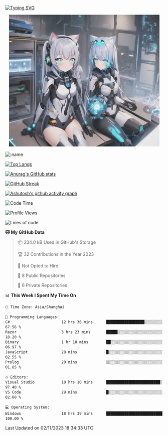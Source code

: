 [![Typing SVG](https://readme-typing-svg.demolab.com?font=Fira+Code&pause=1000&color=F78FDE&width=435&lines=%E6%AC%A2%E8%BF%8E%E5%A4%A7%E4%BD%AC%E6%9D%A5%E8%AE%BF0v0)](https://git.io/typing-svg)


<p align="center">
  <a href="https://github.com/qq583044063qq"><img src="banner.png" alt="qq583044063qq Banner"></a>
</p>



![:name](https://count.getloli.com/get/@hk416?theme=rule34)

[![Top Langs](https://github-readme-stats.vercel.app/api/top-langs/?username=qq583044063qq&locale=cn&hide=javascript,html,css&theme=tokyonight)](https://github.com/anuraghazra/github-readme-stats)

[![Anurag's GitHub stats](https://github-readme-stats.vercel.app/api?username=qq583044063qq&count_private=true&show_icons=true&locale=cn&theme=tokyonight)](https://github.com/anuraghazra/github-readme-stats)

[![GitHub Streak](https://streak-stats.demolab.com/?user=qq583044063qq&locale=zh_Hans&theme=tokyonight)](https://git.io/streak-stats)

[![Ashutosh's github activity graph](https://github-readme-activity-graph.vercel.app/graph?username=qq583044063qq&theme=tokyo-night)](https://github.com/ashutosh00710/github-readme-activity-graph)

<!--START_SECTION:waka-->
![Code Time](http://img.shields.io/badge/Code%20Time-390%20hrs%2021%20mins-blue)

![Profile Views](http://img.shields.io/badge/Profile%20Views-0-blue)

![Lines of code](https://img.shields.io/badge/From%20Hello%20World%20I%27ve%20Written-904.7%20thousand%20lines%20of%20code-blue)

**🐱 My GitHub Data** 

> 📦 234.0 kB Used in GitHub's Storage 
 > 
> 🏆 32 Contributions in the Year 2023
 > 
> 🚫 Not Opted to Hire
 > 
> 📜 8 Public Repositories 
 > 
> 🔑 6 Private Repositories 
 > 
📊 **This Week I Spent My Time On** 

```text
🕑︎ Time Zone: Asia/Shanghai

💬 Programming Languages: 
C#                       12 hrs 36 mins      █████████████████░░░░░░░░   67.56 % 
Razor                    3 hrs 23 mins       █████░░░░░░░░░░░░░░░░░░░░   18.20 % 
Binary                   1 hr 18 mins        ██░░░░░░░░░░░░░░░░░░░░░░░   06.97 % 
JavaScript               28 mins             █░░░░░░░░░░░░░░░░░░░░░░░░   02.55 % 
Prolog                   20 mins             ░░░░░░░░░░░░░░░░░░░░░░░░░   01.85 % 

🔥 Editors: 
Visual Studio            18 hrs 10 mins      ████████████████████████░   97.40 % 
VS Code                  29 mins             █░░░░░░░░░░░░░░░░░░░░░░░░   02.60 % 

💻 Operating System: 
Windows                  18 hrs 39 mins      █████████████████████████   100.00 % 
```


 Last Updated on 02/11/2023 18:34:33 UTC
<!--END_SECTION:waka-->
